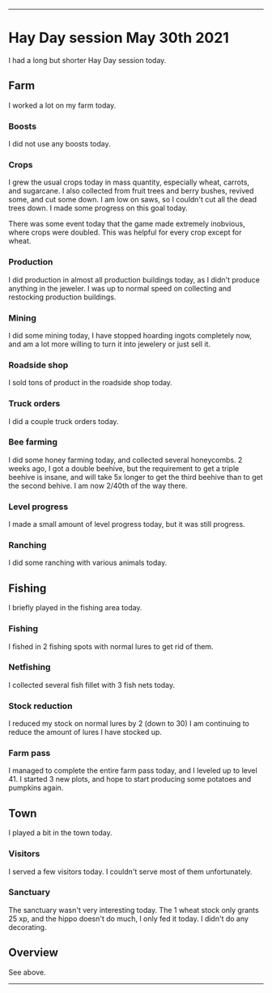 
***

# Hay Day session May 30th 2021

I had a long but shorter Hay Day session today.

## Farm

I worked a lot on my farm today.

### Boosts

I did not use any boosts today.

### Crops

I grew the usual crops today in mass quantity, especially wheat, carrots, and sugarcane. I also collected from fruit trees and berry bushes, revived some, and cut some down. I am low on saws, so I couldn't cut all the dead trees down. I made some progress on this goal today.

There was some event today that the game made extremely inobvious, where crops were doubled. This was helpful for every crop except for wheat.

### Production

I did production in almost all production buildings today, as I didn't produce anything in the jeweler. I was up to normal speed on collecting and restocking production buildings.

### Mining

I did some mining today, I have stopped hoarding ingots completely now, and am a lot more willing to turn it into jewelery or just sell it.

### Roadside shop

I sold tons of product in the roadside shop today.

### Truck orders

I did a couple truck orders today.

### Bee farming

I did some honey farming today, and collected several honeycombs. 2 weeks ago, I got a double beehive, but the requirement to get a triple beehive is insane, and will take 5x longer to get the third beehive than to get the second behive. I am now 2/40th of the way there.

### Level progress

I made a small amount of level progress today, but it was still progress.

### Ranching

I did some ranching with various animals today.

## Fishing

I briefly played in the fishing area today.

### Fishing

I fished in 2 fishing spots with normal lures to get rid of them.

### Netfishing

I collected several fish fillet with 3 fish nets today.

### Stock reduction

I reduced my stock on normal lures by 2 (down to 30) I am continuing to reduce the amount of lures I have stocked up.

### Farm pass

I managed to complete the entire farm pass today, and I leveled up to level 41. I started 3 new plots, and hope to start producing some potatoes and pumpkins again.

## Town

I played a bit in the town today.

### Visitors

I served a few visitors today. I couldn't serve most of them unfortunately.

### Sanctuary

The sanctuary wasn't very interesting today. The 1 wheat stock only grants 25 xp, and the hippo doesn't do much, I only fed it today. I didn't do any decorating.

## Overview

See above.

***

